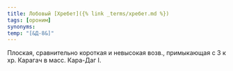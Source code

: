 ```yaml
---
title: Лобовый [Хребет]({% link _terms/хребет.md %})
tags: [ороним]
synonyms:
temp: "[&Д-8&]"
---
```


Плоская, сравнительно короткая и невысокая возв., примыкающая с З к хр. Карагач
в масс. Кара-Даг I.
